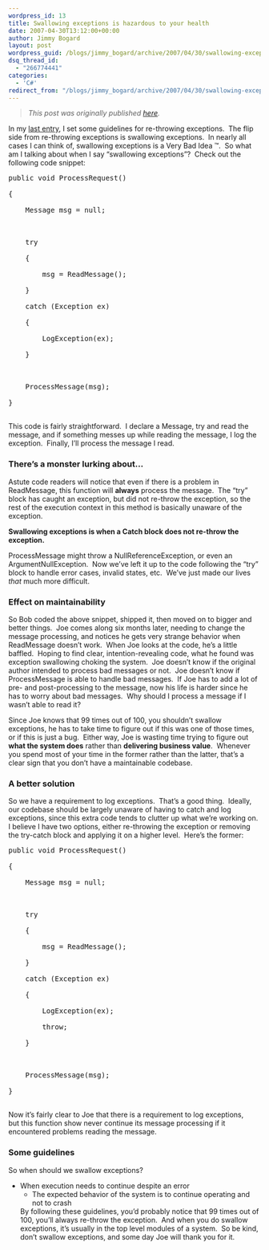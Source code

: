 ```yaml
---
wordpress_id: 13
title: Swallowing exceptions is hazardous to your health
date: 2007-04-30T13:12:00+00:00
author: Jimmy Bogard
layout: post
wordpress_guid: /blogs/jimmy_bogard/archive/2007/04/30/swallowing-exceptions-is-hazardous-to-your-health.aspx
dsq_thread_id:
  - "266774441"
categories:
  - 'C#'
redirect_from: "/blogs/jimmy_bogard/archive/2007/04/30/swallowing-exceptions-is-hazardous-to-your-health.aspx/"
---
```

> _This post was originally published [here](http://grabbagoft.blogspot.com/2007/06/swallowing-exceptions-is-hazardous-to.html)._

In my [last entry](http://www.lostechies.com/blogs/jimmy_bogard/archive/2007/04/25/re-throwing-exceptions.aspx), I set some guidelines for re-throwing exceptions.&nbsp; The flip side from re-throwing exceptions is swallowing exceptions.&nbsp; In nearly all cases I can think of, swallowing exceptions is a Very Bad Idea &#8482;.&nbsp; So what am I talking about when I say &#8220;swallowing exceptions&#8221;?&nbsp; Check out the following code snippet:

<div class="CodeFormatContainer">
  <pre><span class="kwrd">public</span> <span class="kwrd">void</span> ProcessRequest()<br />
{<br />
&nbsp;&nbsp;&nbsp;&nbsp;Message msg = <span class="kwrd">null</span>;<br />
<br />
&nbsp;&nbsp;&nbsp;&nbsp;<span class="kwrd">try</span><br />
&nbsp;&nbsp;&nbsp;&nbsp;{<br />
&nbsp;&nbsp;&nbsp;&nbsp;&nbsp;&nbsp;&nbsp;&nbsp;msg = ReadMessage();<br />
&nbsp;&nbsp;&nbsp;&nbsp;}<br />
&nbsp;&nbsp;&nbsp;&nbsp;<span class="kwrd">catch</span> (Exception ex)<br />
&nbsp;&nbsp;&nbsp;&nbsp;{<br />
&nbsp;&nbsp;&nbsp;&nbsp;&nbsp;&nbsp;&nbsp;&nbsp;LogException(ex);<br />
&nbsp;&nbsp;&nbsp;&nbsp;}<br />
<br />
&nbsp;&nbsp;&nbsp;&nbsp;ProcessMessage(msg);<br />
}<br />
</pre>
</div>

This code is fairly straightforward.&nbsp; I declare a Message, try and read the message, and if something messes up while reading the message, I log the exception.&nbsp; Finally, I&#8217;ll process the message I read.

### There&#8217;s a monster lurking about&#8230;

Astute code readers will notice that even&nbsp;if there is a problem in ReadMessage, this function will **always** process the message.&nbsp; The &#8220;try&#8221; block has caught an exception, but did not re-throw the exception, so the rest of the execution context in this method is basically unaware of the exception.

**Swallowing exceptions is when a Catch block does not re-throw the exception.**

ProcessMessage might throw&nbsp;a NullReferenceException, or even an ArgumentNullException.&nbsp; Now we&#8217;ve left it up to the&nbsp;code following the &#8220;try&#8221; block&nbsp;to handle error cases, invalid states, etc.&nbsp; We&#8217;ve just made our lives _that_ much more difficult.

### Effect on maintainability

So Bob coded the above snippet, shipped it, then moved on to bigger and better things.&nbsp; Joe comes along six months later, needing to change the message processing, and notices he gets very strange behavior when ReadMessage doesn&#8217;t work.&nbsp; When Joe looks at the code, he&#8217;s a little baffled.&nbsp; Hoping to find clear, intention-revealing code, what he found was exception swallowing choking the system.&nbsp; Joe doesn&#8217;t know if the original author intended to process bad messages or not.&nbsp; Joe doesn&#8217;t know if ProcessMessage is able to handle&nbsp;bad messages.&nbsp; If Joe has to add a lot of pre- and post-processing to the message, now his life is harder since he has to worry about bad messages.&nbsp; Why should I process a message if I wasn&#8217;t able to read it?

Since Joe knows that 99 times out of 100, you shouldn&#8217;t swallow exceptions, he has to take time to figure out if this was one of those times, or if this is just a bug.&nbsp; Either way, Joe is wasting time trying to figure out **what the system does** rather than **delivering business value**.&nbsp; Whenever you spend most of your&nbsp;time in the former rather than the latter, that&#8217;s a clear sign that you don&#8217;t have a maintainable codebase.

### A better solution

So we have a requirement to log exceptions.&nbsp; That&#8217;s a good thing.&nbsp; Ideally, our codebase should be largely unaware of having to catch and log exceptions, since this extra code tends to clutter up what we&#8217;re working on.&nbsp; I believe I have two options, either re-throwing the exception or removing the try-catch block and applying it on a higher level.&nbsp; Here&#8217;s the former:

<div class="CodeFormatContainer">
  <pre><span class="kwrd">public</span> <span class="kwrd">void</span> ProcessRequest()<br />
{<br />
&nbsp;&nbsp;&nbsp;&nbsp;Message msg = <span class="kwrd">null</span>;<br />
<br />
&nbsp;&nbsp;&nbsp;&nbsp;<span class="kwrd">try</span><br />
&nbsp;&nbsp;&nbsp;&nbsp;{<br />
&nbsp;&nbsp;&nbsp;&nbsp;&nbsp;&nbsp;&nbsp;&nbsp;msg = ReadMessage();<br />
&nbsp;&nbsp;&nbsp;&nbsp;}<br />
&nbsp;&nbsp;&nbsp;&nbsp;<span class="kwrd">catch</span> (Exception ex)<br />
&nbsp;&nbsp;&nbsp;&nbsp;{<br />
&nbsp;&nbsp;&nbsp;&nbsp;&nbsp;&nbsp;&nbsp;&nbsp;LogException(ex);<br />
&nbsp;&nbsp;&nbsp;&nbsp;&nbsp;&nbsp;&nbsp;&nbsp;<span class="kwrd">throw</span>;<br />
&nbsp;&nbsp;&nbsp;&nbsp;}<br />
<br />
&nbsp;&nbsp;&nbsp;&nbsp;ProcessMessage(msg);<br />
}<br />
</pre>
</div>

Now it&#8217;s fairly clear to Joe that&nbsp;there is&nbsp;a requirement to log exceptions, but&nbsp;this function show never&nbsp;continue its message processing if it encountered problems reading the message.

### Some guidelines

So when should we swallow exceptions?

  * When execution needs to continue despite an error 
      * The expected behavior of the system is to continue operating and not to crash</ul> 
    By following these guidelines, you&#8217;d probably notice that 99 times out of 100, you&#8217;ll always re-throw the exception.&nbsp; And when you do swallow exceptions, it&#8217;s&nbsp;usually in the top level modules of a system.&nbsp; So be kind, don&#8217;t swallow exceptions, and some day Joe will thank you for it.